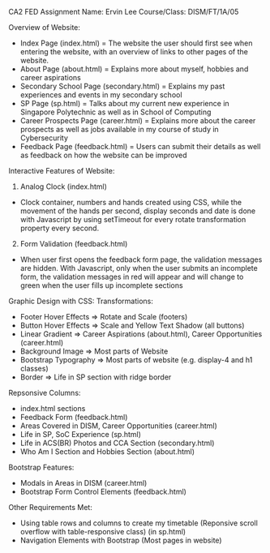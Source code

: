 CA2 FED Assignment
Name: Ervin Lee
Course/Class: DISM/FT/1A/05

Overview of Website:
- Index Page (index.html) = The website the user should first see when entering the website, with an overview of links to other pages of the website.
- About Page (about.html) = Explains more about myself, hobbies and career aspirations
- Secondary School Page (secondary.html) = Explains my past experiences and events in my secondary school
- SP Page (sp.html) = Talks about my current new experience in Singapore Polytechnic as well as in School of Computing
- Career Prospects Page (career.html) = Explains more about the career prospects as well as jobs available in my course of study in Cybersecurity
- Feedback Page (feedback.html) = Users can submit their details as well as feedback on how the website can be improved 

Interactive Features of Website:
1. Analog Clock (index.html)
- Clock container, numbers and hands created using CSS, while the movement of the hands per second, display seconds and date is done with Javascript by using setTimeout for every rotate transformation property every second.

2. Form Validation (feedback.html)
- When user first opens the feedback form page, the validation messages are hidden. With Javascript, only when the user submits an incomplete form, the validation messages in red will appear and will change to green when the user fills up incomplete sections

Graphic Design with CSS:
Transformations:
- Footer Hover Effects => Rotate and Scale (footers)
- Button Hover Effects => Scale and Yellow Text Shadow (all buttons)
- Linear Gradient => Career Aspirations (about.html), Career Opportunities (career.html)
- Background Image => Most parts of Website 
- Bootstrap Typography => Most parts of website (e.g. display-4 and h1 classes)
- Border => Life in SP section with ridge border 

Repsonsive Columns:
- index.html sections 
- Feedback Form (feedback.html)
- Areas Covered in DISM, Career Opportunities (career.html)
- Life in SP, SoC Experience (sp.html)
- Life in ACS(BR) Photos and CCA Section (secondary.html)
- Who Am I Section and Hobbies Section (about.html)

Bootstrap Features:
- Modals in Areas in DISM (career.html)
- Bootstrap Form Control Elements (feedback.html)

Other Requirements Met:
- Using table rows and columns to create my timetable (Reponsive scroll overflow with table-responsive class) (in sp.html)
- Navigation Elements with Bootstrap (Most pages in website)

